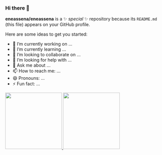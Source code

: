 ### Hi there 👋
 
**eneassena/eneassena** is a ✨ _special_ ✨ repository because its `README.md` (this file) appears on your GitHub profile.

Here are some ideas to get you started:

- 🔭 I’m currently working on ...
- 🌱 I’m currently learning ...
- 👯 I’m looking to collaborate on ...
- 🤔 I’m looking for help with ...
- 💬 Ask me about ...
- 📫 How to reach me: ...
- 😄 Pronouns: ...
- ⚡ Fun fact: ...

<div align="left">
<a href="https://github.com/eneassena"><img height="180em" src="https://github-readme-stats.vercel.app/api?username=eneassena&show_icons=true&theme=github_dark&include_all_commits=true&count_private=true"> <img height="180em" src="https://github-readme-stats.vercel.app/api/top-langs/?username=eneassena&layout=compact&langs_count=7&theme=github_dark"> </div>
 
